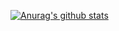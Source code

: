[![Anurag's github stats](https://github-readme-stats.vercel.app/api?username=csheng-github?theme=dark)](https://github.com/anuraghazra/github-readme-stats)
